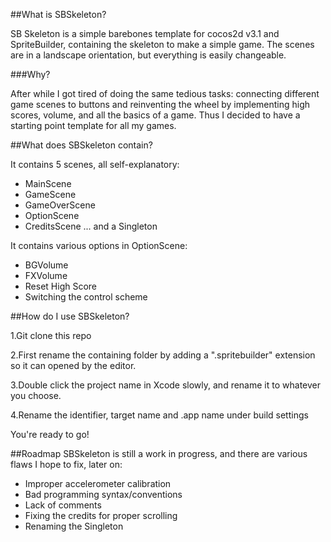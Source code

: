 ##What is SBSkeleton?

SB Skeleton is a simple barebones template for cocos2d v3.1 and SpriteBuilder, containing the skeleton to make a simple game. The scenes are in a landscape orientation, but everything is easily changeable. 

###Why?

After while I got tired of doing the same tedious tasks: connecting different game scenes to buttons and reinventing the wheel by implementing high scores, volume, and all the basics of a game. Thus I decided to have a starting point template for all my games. 

##What does SBSkeleton contain?

It contains 5 scenes, all self-explanatory: 
- MainScene
- GameScene
- GameOverScene
- OptionScene
- CreditsScene
... and a Singleton

It contains various options in OptionScene:
- BGVolume
- FXVolume
- Reset High Score
- Switching the control scheme

##How do I use SBSkeleton?

1.Git clone this repo

2.First rename the containing folder by adding a  ".spritebuilder" extension so it can opened by the editor.

3.Double click the project name in Xcode slowly, and rename it to whatever you choose.

4.Rename the identifier, target name and .app name under build settings

You're ready to go! 




##Roadmap
SBSkeleton is still a work in progress, and there are various flaws
I hope to fix, later on:
- Improper accelerometer calibration
- Bad programming syntax/conventions
- Lack of comments
- Fixing the credits for proper scrolling
- Renaming the Singleton 







